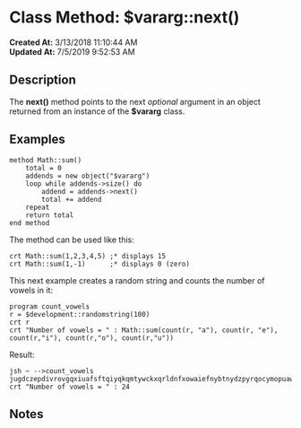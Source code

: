 # Class Method: $vararg::next()

**Created At:** 3/13/2018 11:10:44 AM  
**Updated At:** 7/5/2019 9:52:53 AM  


## Description

The **next()** method points to the next *optional* argument in an object returned from an instance of the **$vararg** class.



## Examples

```
method Math::sum()
    total = 0
    addends = new object("$vararg")
    loop while addends->size() do
        addend = addends->next()
        total += addend
    repeat
    return total
end method
```



The method can be used like this:

```
crt Math::sum(1,2,3,4,5) ;* displays 15
crt Math::sum(1,-1)      ;* displays 0 (zero)
```



This next example creates a random string and counts the number of vowels in it:

```
program count_vowels
r = $development::randomstring(100)
crt r
crt "Number of vowels = " : Math::sum(count(r, "a"), count(r, "e"), count(r,"i"), count(r,"o"), count(r,"u"))
```

Result:

```
jsh ~ -->count_vowels
jugdczepdivrovgqxiuafsftqiyqkqmtywckxqrldnfxowaiefnybtnydzpyrqocymopuawmtqbnnyolztahluwaaxwjdyozaict
crt "Number of vowels = " : 24
```



## Notes


